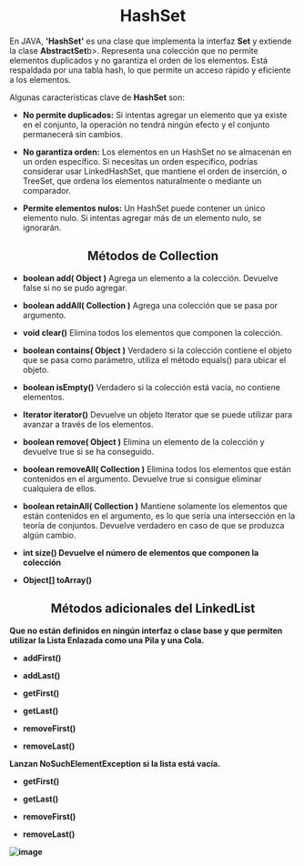 <h1 align="center"><b>HashSet</b></h1>

<p>En JAVA, <b>'HashSet'</b> es una clase que implementa la interfaz <b>Set</b> y extiende la clase <b>AbstractSet</b>b>. Representa una colección que no permite elementos duplicados y no garantiza el orden de los elementos. Está respaldada por una tabla hash, lo que permite un acceso rápido y eficiente a los elementos.</p>

<p>Algunas características clave de <b>HashSet</b> son:</p>

- <b>No permite duplicados:</b> Si intentas agregar un elemento que ya existe en el conjunto, la operación no tendrá ningún efecto y el conjunto permanecerá sin cambios.

- <b>No garantiza orden:</b>  Los elementos en un HashSet no se almacenan en un orden específico. Si necesitas un orden específico, podrías considerar usar LinkedHashSet, que mantiene el orden de inserción, o TreeSet, que ordena los elementos naturalmente o mediante un comparador.

- <b>Permite elementos nulos:</b>  Un HashSet puede contener un único elemento nulo. Si intentas agregar más de un elemento nulo, se ignorarán.

<h2 align="center">Métodos de Collection</h2>

- <b>boolean add( Object )</b> Agrega un elemento a la colección. Devuelve false si no se pudo agregar.

- <b>boolean addAll( Collection )</b> Agrega una colección que se pasa por argumento.

- <b>void clear()</b> Elimina todos los elementos que componen la colección.

- <b>boolean contains( Object )</b> Verdadero si la colección contiene el objeto que se pasa como parámetro, utiliza el método equals() para ubicar el objeto.

- <b>boolean isEmpty()</b> Verdadero si la colección está vacía, no contiene elementos.

- <b>Iterator iterator()</b> Devuelve un objeto Iterator que se puede utilizar para avanzar a través de los elementos.

- <b>boolean remove( Object )</b> Elimina un elemento de la colección y devuelve true si se ha conseguido.

- <b>boolean removeAll( Collection )</b> Elimina todos los elementos que están contenidos en el argumento. Devuelve true si consigue eliminar cualquiera de ellos.

- <b>boolean retainAll( Collection )</b> Mantiene solamente los elementos que están contenidos en el argumento, es lo que sería una intersección en la teoría de conjuntos. Devuelve verdadero en caso de que se produzca algún cambio.

- <b>int size() Devuelve el número de elementos que componen la colección

- <b>Object[] toArray()</b>

<h2 align="center">Métodos adicionales del LinkedList</h2>
<p>Que no están definidos en ningún interfaz o clase base y que permiten utilizar la Lista Enlazada como una Pila y una Cola.</p>

- <b>addFirst()</b>
  
- <b>addLast()</b>
  
- <b>getFirst()</b>
  
- <b>getLast()</b>
  
- <b>removeFirst()</b>
  
- <b>removeLast()</b>

<p>Lanzan NoSuchElementException si la lista está vacía.</p>

- <b>getFirst()</b>

- <b>getLast()</b>

- <b>removeFirst()</b>

- <b>removeLast()</b> 

![image](https://github.com/CCrisstian/Colecciones_JAVA/assets/111469216/7d1e1094-4b2a-4bfb-a20e-4d42e5a8e061)
